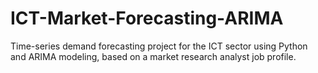 # ICT-Market-Forecasting-ARIMA
Time-series demand forecasting project for the ICT sector using Python and ARIMA modeling, based on a market research analyst job profile.
